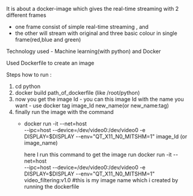 It is about a docker-image which gives the real-time streaming with 2 different frames 
  - one frame consist of simple real-time streaming , and
  - the other will stream with original and three basic colour in single frame(red,blue and green)
  
Technology used - Machine learning(with python) and Docker

Used Dockerfile to create an image

Steps how to run :
1. cd python
2. docker build path_of_dockerfile (like /root/python)
3. now you get the image Id 
       - you can this image Id with the name you want
            - use docker tag image_Id new_name(or new_name:tag)
4. finally run the image with the command
      - docker run -it --net=host  
                       --ipc=host
                       --device=/dev/video0:/dev/video0
                       -e DISPLAY=$DISPLAY
                       --env="QT_X11_N0_MITSHM=1"
                       image_Id (or image_name)
                       
        here I run this command to get the image run
         docker run -it --net=host  
                       --ipc=host
                       --device=/dev/video0:/dev/video0
                       -e DISPLAY=$DISPLAY
                       --env="QT_X11_N0_MITSHM=1"
                       video_filtering:v1.0       #this is my image name which i created by running the dockerfile
                       
